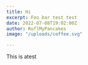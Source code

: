 ```yaml
---
title: Hi
excerpt: Foo bar test test
date: 2022-07-08T19:02:00Z
author: RoflMyPancakes
image: "/uploads/coffee.svg"

---
```

This is atest